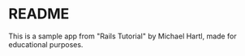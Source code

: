 # README

This is a sample app from "Rails Tutorial" by Michael Hartl, made for educational purposes.
